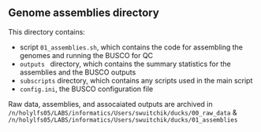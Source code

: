 ## Genome assemblies directory  

This directory contains:  
* script `01_assemblies.sh`, which contains the code for assembling the genomes and running the BUSCO for QC
* `outputs ` directory, which contains the summary statistics for the assemblies and the BUSCO outputs
* `subscripts` directory, which contains any scripts used in the main script
* `config.ini`, the BUSCO configuration file  
  
  
Raw data, assemblies, and assocaiated outputs are archived in `/n/holylfs05/LABS/informatics/Users/swuitchik/ducks/00_raw_data` &   `/n/holylfs05/LABS/informatics/Users/swuitchik/ducks/01_assemblies`
